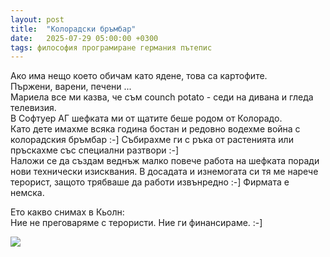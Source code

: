 ```yaml
---
layout: post
title:  "Колорадски бръмбар"
date:   2025-07-29 05:00:00 +0300
tags: философия програмиране германия пътепис
---
```

Ако има нещо което обичам като ядене, това са картофите.   
Пържени, варени, печени ...    
Мариела все ми казва, че съм counch potato - седи на дивана и гледа телевизия.  
В Софтуер АГ шефката ми от щатите беше родом от Колорадо.  
Като дете имахме всяка година бостан и редовно водехме война с колорадския бръмбар :-]
Събирахме ги с ръка от растенията или пръскахме със специални разтвори :-]   
Наложи се да създам веднъж малко повече работа на шефката поради нови технически изисквания.
В досадата и изнемогата си тя ме нарече терорист, защото трябваше да работи извънредно :-] Фирмата е немска.  

Ето какво снимах в Кьолн:  
Ние не преговаряме с терористи. Ние ги финансираме. :-]

![](https://lh3.googleusercontent.com/pw/AP1GczOPvvdq9v5QohACUe_tWT1EEOSyXhVYhCSAr2UdGB21PYlo2xn7RdBPdc23kerOIufucUpcn6A4qc9Gd5dPaPlEjkC65ZMprUZ-5WA_2A_i62goxntX4dT0suRrZyeNPqnjDYJsNGni3E56dg65iInjIT3lOsea1rmMmlvInkIpHdgbjBtfaWGUGWYnwZJ1t1neNBInaj1jQsdqcNGWGci1sJgtR67-NYEHi6VAMGhgO9UlHsv9W4KCzEPNm-60BdzwH8V1vk2M8Zfib2inUsuXhr5AQLbg3GeOuwu_40ciBk-f_3Qp_v0edot5nf6xhGPPglRRt3HfxASILG2tNiVTwRHGBsL-av_074Dow_yoCpQDboO4orUUF43MCiHXqYwLucU9k7FtMzcb3ocKv6e9ogYAtPnWckFu_WHPqwCXTUDIkP8eX_c_RqT0asrDnDHy3gyBJKLw18AzTGlS0elykxc8fqsjreSnkyGFeSIf9OkLOyPWYvIie_hA-l5pupp9NPd36vRfz1r_LtyhlYLyqutIFnHVE2d_l4vcgi9Dmocp0bydBiN3mdWFDSYFeWt3a4zuMOq_OuohmlZRuK6SwILpFB6SNv47xYKu0P701jSAq085-K4yeZi3lmwD0PzE48oVIo3-XngVrxa9ObE7AShPFjiMTVcg05kHyf5KzREwvQjSDaF4xUnjQTzC_FA7_aSA8ImFhE_OHPxtukOh12j0lSVrZO0tVUZMAb5AzZUw7aGNYfI6bX8Zs4WtqpcJ-RfDJ0FC99FHCXZslqy3JWsBZKDZilkbwFMpY3IBLG2asyNdBE5wolOS0AKvsHV1nsOnELQcfWWh8cB4OivR8nQDhr5W2BE1J-_dVwz4Xwdg9X8YtllMBhCSyOeRGMJTofNrpqQg465mG_TzioxpBCTqkqMaUUjyRhXkRe8L6-n4wlbOLxFp=w423-h597-no)